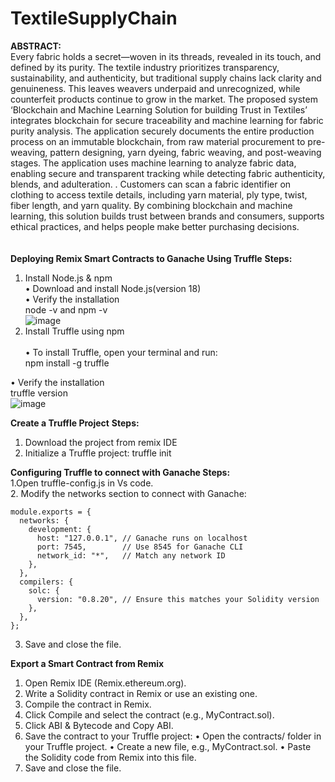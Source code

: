 # TextileSupplyChain
**ABSTRACT:**<br>
Every fabric holds a secret—woven in its threads, revealed in its touch, and defined by its purity. The textile industry prioritizes transparency, sustainability, and authenticity, but traditional supply chains lack clarity and genuineness. This leaves weavers underpaid and unrecognized, while counterfeit products continue to grow in the market. The proposed system ‘Blockchain and Machine Learning Solution for building Trust in Textiles’ integrates blockchain for secure traceability and machine learning for fabric purity analysis. The application securely documents the entire production process on an immutable blockchain, from raw material procurement to pre-weaving, pattern designing, yarn dyeing, fabric weaving, and post-weaving stages. The application uses machine learning to analyze fabric data, enabling secure and transparent tracking while detecting fabric authenticity, blends, and adulteration. . Customers can scan a fabric identifier on clothing to access textile details, including yarn material, ply type, twist, fiber length, and yarn quality. By combining blockchain and machine learning, this solution builds trust between brands and consumers, supports ethical practices, and helps people make better purchasing decisions.<br>
<br>
<br>
**Deploying Remix Smart Contracts to Ganache Using Truffle**
**Steps:**
1.	Install Node.js & npm<br>
•	 Download and install Node.js(version 18)<br>
•	Verify the installation <br>
           node -v and npm -v<br>
  ![image](https://github.com/user-attachments/assets/3f50ec35-a9e0-4de5-b543-54caf066df8d)
2.	Install Truffle using npm   <br>    
•	To install Truffle, open your terminal and run:<br>
           npm install -g truffle<br>


•	Verify the installation<br>
            truffle version<br>
 ![image](https://github.com/user-attachments/assets/3a0f774e-9b01-41e9-a534-5a8cd70729c0)

**Create a Truffle Project**
**Steps:**
1. Download the project from remix IDE
2. Initialize a Truffle project:
               truffle init
 
**Configuring Truffle to connect with Ganache
Steps:**
<br>
1.Open truffle-config.js in Vs code.<br>
2. Modify the networks section to connect with Ganache:<br>
~~~
module.exports = {
  networks: {
    development: {
      host: "127.0.0.1", // Ganache runs on localhost
      port: 7545,        // Use 8545 for Ganache CLI
      network_id: "*",   // Match any network ID
    },
  },
  compilers: {
    solc: {
      version: "0.8.20", // Ensure this matches your Solidity version
    },
  },
};
~~~
3.	Save and close the file.

**Export a Smart Contract from Remix**
1.  Open Remix IDE (Remix.ethereum.org).
2.  Write a Solidity contract in Remix or use an existing one.
3. Compile the contract in Remix.
4.  Click Compile and select the contract (e.g., MyContract.sol).
5.  Click ABI & Bytecode and Copy ABI.
6.  Save the contract to your Truffle project:
•	Open the contracts/ folder in your Truffle project.
•	Create a new file, e.g., MyContract.sol.
•	Paste the Solidity code from Remix into this file.
7.  Save and close the file.



